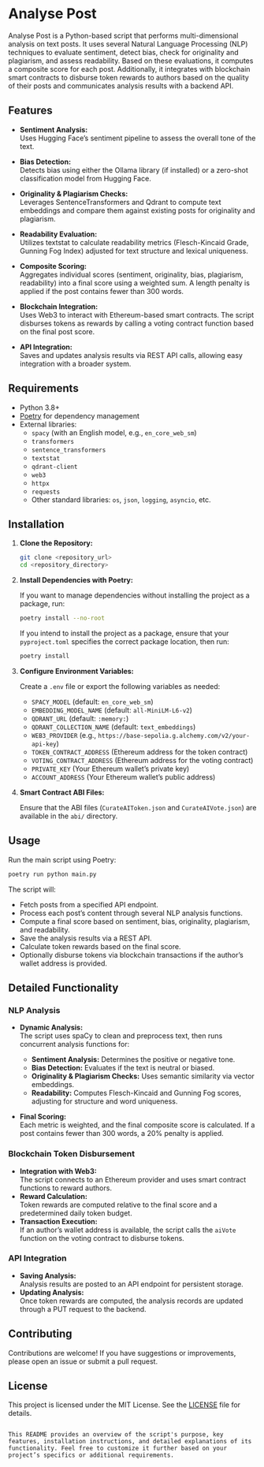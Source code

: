 # Analyse Post

Analyse Post is a Python-based script that performs multi-dimensional analysis on text posts. It uses several Natural Language Processing (NLP) techniques to evaluate sentiment, detect bias, check for originality and plagiarism, and assess readability. Based on these evaluations, it computes a composite score for each post. Additionally, it integrates with blockchain smart contracts to disburse token rewards to authors based on the quality of their posts and communicates analysis results with a backend API.

## Features

- **Sentiment Analysis:**  
  Uses Hugging Face’s sentiment pipeline to assess the overall tone of the text.

- **Bias Detection:**  
  Detects bias using either the Ollama library (if installed) or a zero-shot classification model from Hugging Face.

- **Originality & Plagiarism Checks:**  
  Leverages SentenceTransformers and Qdrant to compute text embeddings and compare them against existing posts for originality and plagiarism.

- **Readability Evaluation:**  
  Utilizes textstat to calculate readability metrics (Flesch-Kincaid Grade, Gunning Fog Index) adjusted for text structure and lexical uniqueness.

- **Composite Scoring:**  
  Aggregates individual scores (sentiment, originality, bias, plagiarism, readability) into a final score using a weighted sum. A length penalty is applied if the post contains fewer than 300 words.

- **Blockchain Integration:**  
  Uses Web3 to interact with Ethereum-based smart contracts. The script disburses tokens as rewards by calling a voting contract function based on the final post score.

- **API Integration:**  
  Saves and updates analysis results via REST API calls, allowing easy integration with a broader system.

## Requirements

- Python 3.8+
- [Poetry](https://python-poetry.org/) for dependency management
- External libraries:
  - `spacy` (with an English model, e.g., `en_core_web_sm`)
  - `transformers`
  - `sentence_transformers`
  - `textstat`
  - `qdrant-client`
  - `web3`
  - `httpx`
  - `requests`
  - Other standard libraries: `os`, `json`, `logging`, `asyncio`, etc.

## Installation

1. **Clone the Repository:**

   ```bash
   git clone <repository_url>
   cd <repository_directory>
   ```

2. **Install Dependencies with Poetry:**

   If you want to manage dependencies without installing the project as a package, run:

   ```bash
   poetry install --no-root
   ```

   If you intend to install the project as a package, ensure that your `pyproject.toml` specifies the correct package location, then run:

   ```bash
   poetry install
   ```

3. **Configure Environment Variables:**

   Create a `.env` file or export the following variables as needed:

   - `SPACY_MODEL` (default: `en_core_web_sm`)
   - `EMBEDDING_MODEL_NAME` (default: `all-MiniLM-L6-v2`)
   - `QDRANT_URL` (default: `:memory:`)
   - `QDRANT_COLLECTION_NAME` (default: `text_embeddings`)
   - `WEB3_PROVIDER` (e.g., `https://base-sepolia.g.alchemy.com/v2/your-api-key`)
   - `TOKEN_CONTRACT_ADDRESS` (Ethereum address for the token contract)
   - `VOTING_CONTRACT_ADDRESS` (Ethereum address for the voting contract)
   - `PRIVATE_KEY` (Your Ethereum wallet’s private key)
   - `ACCOUNT_ADDRESS` (Your Ethereum wallet’s public address)

4. **Smart Contract ABI Files:**

   Ensure that the ABI files (`CurateAIToken.json` and `CurateAIVote.json`) are available in the `abi/` directory.

## Usage

Run the main script using Poetry:

```bash
poetry run python main.py
```

The script will:

- Fetch posts from a specified API endpoint.
- Process each post’s content through several NLP analysis functions.
- Compute a final score based on sentiment, bias, originality, plagiarism, and readability.
- Save the analysis results via a REST API.
- Calculate token rewards based on the final score.
- Optionally disburse tokens via blockchain transactions if the author’s wallet address is provided.

## Detailed Functionality

### NLP Analysis

- **Dynamic Analysis:**  
  The script uses spaCy to clean and preprocess text, then runs concurrent analysis functions for:

  - **Sentiment Analysis:** Determines the positive or negative tone.
  - **Bias Detection:** Evaluates if the text is neutral or biased.
  - **Originality & Plagiarism Checks:** Uses semantic similarity via vector embeddings.
  - **Readability:** Computes Flesch-Kincaid and Gunning Fog scores, adjusting for structure and word uniqueness.

- **Final Scoring:**  
  Each metric is weighted, and the final composite score is calculated. If a post contains fewer than 300 words, a 20% penalty is applied.

### Blockchain Token Disbursement

- **Integration with Web3:**  
  The script connects to an Ethereum provider and uses smart contract functions to reward authors.
- **Reward Calculation:**  
  Token rewards are computed relative to the final score and a predetermined daily token budget.
- **Transaction Execution:**  
  If an author’s wallet address is available, the script calls the `aiVote` function on the voting contract to disburse tokens.

### API Integration

- **Saving Analysis:**  
  Analysis results are posted to an API endpoint for persistent storage.
- **Updating Analysis:**  
  Once token rewards are computed, the analysis records are updated through a PUT request to the backend.

## Contributing

Contributions are welcome! If you have suggestions or improvements, please open an issue or submit a pull request.

## License

This project is licensed under the MIT License. See the [LICENSE](LICENSE) file for details.

```

This README provides an overview of the script's purpose, key features, installation instructions, and detailed explanations of its functionality. Feel free to customize it further based on your project’s specifics or additional requirements.
```
